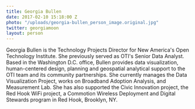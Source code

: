 ```yaml
---
title: Georgia Bullen
date: 2017-02-10 15:18:00 Z
photo: "/uploads/georgia-bullen_person_image.original.jpg"
twitter: georgiamoon
layout: person
---
```


Georgia Bullen is the Technology Projects Director for New America's Open Technology Institute. She previously served as OTI's Senior Data Analyst. Based in the Washington D.C. office, Bullen provides data visualization, human-centered design, planning and geospatial analytical support to the OTI team and its community partnerships. She currently manages the Data Visualization Project, works on Broadband Adoption Analysis, and Measurement Lab. She has also supported the Civic Innovation project, the Red Hook WiFi project, a Commotion Wireless Deployment and Digital Stewards program in Red Hook, Brooklyn, NY.